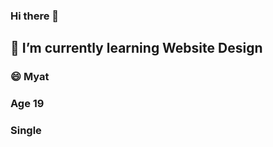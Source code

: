 ### Hi there 👋

## 🌱 I’m currently learning Website Design

### 😄 Myat

<h3>Age 19</h3>

<h3>Single</h3>



<!--
**HsuMyatPhoo/HsuMyatPhoo** is a ✨ _special_ ✨ repository because its `README.md` (this file) appears on your GitHub profile.

Here are some ideas to get you started:

- 🔭 I’m currently working on ...
- 🌱 I’m currently learning Website Design
- 👯 I’m looking to collaborate on ...
- 🤔 I’m looking for help with ...
- 💬 Ask me about ...
- 📫 How to reach me: ...
- 😄 Pronouns: ...
- ⚡ Fun fact: ...
-->

